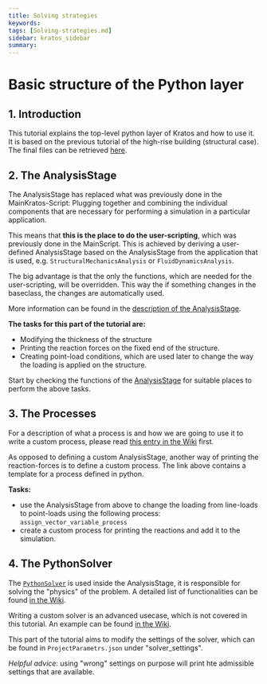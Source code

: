 ```yaml
---
title: Solving strategies
keywords: 
tags: [Solving-strategies.md]
sidebar: kratos_sidebar
summary: 
---
```


# Basic structure of the Python layer

## 1. Introduction
This tutorial explains the top-level python layer of Kratos and how to use it. It is based on the previous tutorial of the high-rise building (structural case). The final files can be retrieved [here](https://github.com/KratosMultiphysics/Documentation/tree/master/Workshops_files/Kratos_Workshop_2019/Sources/4_solving_strategies).

## 2. The AnalysisStage
The AnalysisStage has replaced what was previously done in the MainKratos-Script: Plugging together and combining the individual components that are necessary for performing a simulation in a particular application.

This means that **this is the place to do the user-scripting**, which was previously done in the MainScript. This is achieved by deriving a user-defined AnalysisStage based on the AnalysisStage from the application that is used,  e.g. `StructuralMechanicsAnalysis` or `FluidDynamicsAnalysis`.

The big advantage is that the only the functions, which are needed for the user-scripting, will be overridden. This way the if something changes in the baseclass, the changes are automatically used.

More information can be found in the [description of the AnalysisStage](https://github.com/KratosMultiphysics/Kratos/wiki/Common-Python-Interface-of-Applications-for-Users#analysisstage).

**The tasks for this part of the tutorial are:**
* Modifying the thickness of the structure
* Printing the reaction forces on the fixed end of the structure.
* Creating point-load conditions, which are used later to change the way the loading is applied on the structure.

Start by checking the functions of the [AnalysisStage](https://github.com/KratosMultiphysics/Kratos/blob/master/kratos/python_scripts/analysis_stage.py) for suitable places to perform the above tasks.

## 3. The Processes
For a description of what a process is and how we are going to use it to write a custom process, please read [this entry in the Wiki](https://github.com/KratosMultiphysics/Kratos/wiki/Using-processes-to-customize-a-simulation) first.

As opposed to defining a custom AnalysisStage, another way of printing the reaction-forces is to define a custom process. The link above contains a template for a process defined in python.

**Tasks:**
* use the AnalysisStage from above to change the loading from line-loads to point-loads using the following process: `assign_vector_variable_process`
* create a custom process for printing the reactions and add it to the simulation.

## 4. The PythonSolver
The [`PythonSolver`](https://github.com/KratosMultiphysics/Kratos/blob/master/kratos/python_scripts/python_solver.py) is used inside the AnalysisStage, it is responsible for solving the "physics" of the problem. A detailed list of functionalities can be found [in the Wiki](https://github.com/KratosMultiphysics/Kratos/wiki/Common-Python-Interface-of-Applications-for-Users#pythonsolver).

Writing a custom solver is an advanced usecase, which is not covered in this tutorial. An example can be found [in the Wiki](https://github.com/KratosMultiphysics/Kratos/wiki/Implementing-thermal-solver).

This part of the tutorial aims to modify the settings of the solver, which can be found in `ProjectParametrs.json` under "solver_settings".

_Helpful advice_: using "wrong" settings on purpose will print hte admissible settings that are available.